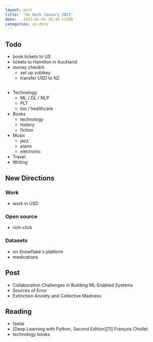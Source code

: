 ```yaml
---
layout: post
title:  "On Deck January 2023"
date:   2023-01-01 16:34 +1300
categories: on-deck
---
```


## Todo

- book tickets to US
- tickets to Hamilton in Auckland
- money checkin
  - set up yubikey
  - transfer USD to NZ

## 

- Technology
  - ML / DL / NLP
  - PLT
  - bio / healthcare
- Books
  - technology
  - history
  - fiction
- Music
  - jazz
  - piano
  - electronic
- Travel
- Writing

## New Directions

### Work
- work in USD

### Open source
- rich-click

### Datasets
- on Snowflake's platform
- medications

## Post

- Collaboration Challenges in Building ML-Enabled Systems
- Sources of Error
- Extinction Anxiety and Collective Madness

## Reading

- fastai
- [Deep Learning with Python, Second Edition][11] François Chollet
- technology books


